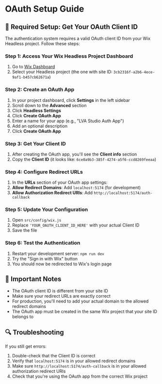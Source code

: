 # OAuth Setup Guide

## 🔧 **Required Setup: Get Your OAuth Client ID**

The authentication system requires a valid OAuth client ID from your Wix Headless project. Follow these steps:

### Step 1: Access Your Wix Headless Project Dashboard

1. Go to [Wix Dashboard](https://www.wix.com/my-account/site-selector/)
2. Select your Headless project (the one with site ID: `3cb2316f-a2b6-4ece-9af1-b457cb62671a`)

### Step 2: Create an OAuth App

1. In your project dashboard, click **Settings** in the left sidebar
2. Scroll down to the **Advanced** section
3. Click **Headless Settings**
4. Click **Create OAuth App**
5. Enter a name for your app (e.g., "LVA Studio Auth App")
6. Add an optional description
7. Click **Create OAuth App**

### Step 3: Get Your Client ID

1. After creating the OAuth app, you'll see the **Client info** section
2. Copy the **Client ID** (it looks like: `6ce0a9b3-385f-4274-a5f6-ccd8269feeaa`)

### Step 4: Configure Redirect URLs

1. In the **URLs** section of your OAuth app settings:
2. **Allow Redirect Domains**: Add `localhost:5174` (for development)
3. **Allow Authorization Redirect URIs**: Add `http://localhost:5174/auth-callback`

### Step 5: Update Your Configuration

1. Open `src/config/wix.js`
2. Replace `'YOUR_OAUTH_CLIENT_ID_HERE'` with your actual Client ID
3. Save the file

### Step 6: Test the Authentication

1. Restart your development server: `npm run dev`
2. Try the "Sign in with Wix" button
3. You should now be redirected to Wix's login page

## 🚨 **Important Notes**

- The OAuth client ID is different from your site ID
- Make sure your redirect URLs are exactly correct
- For production, you'll need to add your actual domain to the allowed redirect domains
- The OAuth app must be created in the same Wix project that your site ID belongs to

## 🔍 **Troubleshooting**

If you still get errors:
1. Double-check that the Client ID is correct
2. Verify that `localhost:5174` is in your allowed redirect domains
3. Make sure `http://localhost:5174/auth-callback` is in your allowed authorization redirect URIs
4. Check that you're using the OAuth app from the correct Wix project 